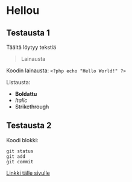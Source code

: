 # Hellou

## Testausta 1

Täältä löytyy tekstiä

> Lainausta

Koodin lainausta: `<?php echo "Hello World!" ?>`

Listausta:
- **Boldattu**
- *Italic*
- ~~Strikethrough~~

## Testausta 2

Koodi blokki:

```
git status
git add
git commit
```

[Linkki tälle sivulle](https://samitapalinen.github.io/)